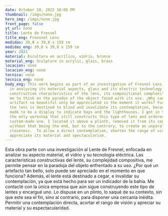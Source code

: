 ```yaml
---
date: October 10, 2022 10:05 PM
thumbnail: /imgs/none.jpg
hero_img: /imgs/none.jpg
front_page: false
yt_url: none
title: Lente de Fresnel
title_eng: Frensnel Lens
medidas: 39,8 x 39,8 x 159 cm
medidas_eng: 39,8 x 39,8 x 159 cm
year: 2021
material: Escultura en acrílico, vidrio, bronce
material_eng: Sculpture in acrylic, glass, brass
locacion: none
locacion_eng: none
tecnica: none
tecnica_eng: none
body_eng: This work begins as part of an investigation of Fresnel Lens, focused
  in analyzing its material aspects, glass and its electric technology.  The
  constructive characteristics of the lens, its compositional complexity, allow
  me to think on the paradox of the object faced with its use. ¿Why can an
  artifact so beautiful only be appreciated in the moment it works? Further so,
  the lens is destined to blind and invalidate its contemplation, because it is
  made to be a display to indicate bays and the lighthouses. I got in touch with
  the only workshop that still constructs this type of lens and ordered a
  custom-made one. I located it above a plinth, removed it from its context,
  without that being the end, but to the contrary, to create an unparalleled
  closeness.  To allow a direct contemplation, shorten the range of vision and
  appreciate its material and spectacularism.
---
```

Esta obra parte con una investigación al Lente de Fresnel, enfocada en analizar su aspecto material, el vidrio y su tecnología eléctrica. Las características constructivas del lente, su complejidad compositiva, me permite pensar en la paradoja del objeto enfrentado a su uso. ¿Por qué un artefacto tan bello, solo puede ser apreciado en el momento en que funciona? Además, el lente está destinado a cegar, e invalidar su contemplación, ya que está hecho para ser un indicador de la bahía. Me contacté con la única empresa que aún sigue construyendo este tipo de lentes y encargué uno. Lo dispuse en un plinto, lo saqué de su contexto, sin que este sea el fin, sino al contrario, para disponer una cercanía inédita. Permitir una contemplación directa, acortar el rango de visión y apreciar su material y su espectacularidad.
